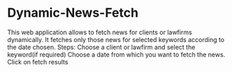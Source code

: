 # Dynamic-News-Fetch
This web application allows to fetch news for clients or lawfirms dynamically.
It fetches only those news for selected keywords according to the date chosen.
Steps:
Choose a client or lawfirm and select the keyword(if required)
Choose a date from which you want to fetch the news.
Click on fetch results
